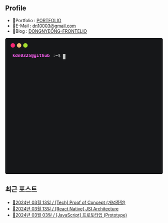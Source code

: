 


## Profile
- 🙂Portfolio : [PORTFOLIO](https://www.dongnyeong.world)
- 📧E-Mail : dn10003@gmail.com
- 🌟Blog : [DONGNYEONG-FRONTELIO](https://kdn0325.github.io/)
<img src="https://raw.githubusercontent.com/kdn0325/terminal-for-github-profile-readme/1adccd811a108350e5dbe91c5e4911c04bd6f289/github_stats.svg" />




## 최근 포스트
 - [📆2024년 03월 13일 / [Tech] Proof of Concept (개념증명)](https://kdn0325.github.io/etc/2024-03-13-2/)
 - [📆2024년 03월 13일 / [React Native] JSI Architecture](https://kdn0325.github.io/frontend/2024-03-13-26/)
 - [📆2024년 03월 03일 / [JavaScript] 프로토타입 (Prototype)](https://kdn0325.github.io/programming/2024-02-07-26/)
